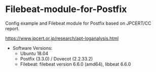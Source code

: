 # Filebeat-module-for-Postfix

Config example and Filebeat module for Postfix based on JPCERT/CC report.

https://www.jpcert.or.jp/research/apt-loganalysis.html

- Software Versions:
  * Ubuntu 18.04
  * Postfix (3.3.0) / Dovecot (2.2.33.2)
  * Filebeat: filebeat version 6.6.0 (amd64), libbeat 6.6.0


